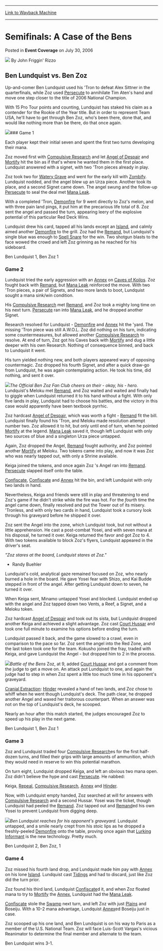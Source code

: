 
---
[Link to Wayback Machine](https://web.archive.org/web/20171031202130/https://magic.wizards.com/en/articles/archive/event-coverage/semifinals-case-bens-2006-07-30)

[_metadata_:author]:- "John Friggin' Rizzo"
[_metadata_:description]:- "Ben Lundquist vs. Ben Zoz Up-and-comer Ben Lundquist used his 'Tron to defeat Alex Sittner in the quarterfinals, while Zoz used Persecute to annihilate Tim Aten's hand and move one step closer to the title of 2006 National Champion."
[_metadata_:generator]:- "Drupal 7 (http://drupal.org)"
[_metadata_:node]:- "586406"
[_metadata_:publish_date]:- "2006-07-30"
[_metadata_:source]:- "div-main-content"
[_metadata_:title]:- "Semifinals: A Case of the Bens"
[_metadata_:wayback_capture_timestamp]:- "2017-10-31 20:21:30"
[_metadata_:wayback_raw_url]:- "https://web.archive.org/web/20171031202130id_/https://magic.wizards.com/en/articles/archive/event-coverage/semifinals-case-bens-2006-07-30"
[_metadata_:wayback_url]:- "https://magic.wizards.com/en/articles/archive/event-coverage/semifinals-case-bens-2006-07-30"
---


Semifinals: A Case of the Bens
==============================



 Posted in **Event Coverage**
 on July 30, 2006 






![](https://media.magic.wizards.com/styles/auth_small/public/generic-avatar-150_200.png)
By John Friggin' Rizzo












Ben Lundquist vs. Ben Zoz
-------------------------


Up-and-comer Ben Lundquist used his 'Tron to defeat Alex Sittner in the quarterfinals, while Zoz used [Persecute](http://gatherer.wizards.com/Pages/Card/Details.aspx?name=Persecute) to annihilate Tim Aten's hand and move one step closer to the title of 2006 National Champion.


With 15 Pro Tour points and counting, Lundquist has staked his claim as a contender for the Rookie of the Year title. But in order to represent Team USA, he'll have to get through Ben Zoz, who's been there, done that, and would like nothing more than be there, do that once again.


![](https://media.magic.wizards.com/image_legacy_migration/sideboard/images/usnat06/SF_Zoz.jpg)### Game 1


Each player kept their initial seven and spent the first two turns developing their mana.  

Zoz moved first with [Compulsive Research](http://gatherer.wizards.com/Pages/Card/Details.aspx?name=Compulsive+Research) and let [Angel of Despair](http://gatherer.wizards.com/Pages/Card/Details.aspx?name=Angel+of+Despair) and [Mortify](http://gatherer.wizards.com/Pages/Card/Details.aspx?name=Mortify) hit the bin as if that's where he wanted them in the first place. Lundquist answered with a signet, with two 'Tron pieces already in play.


Zoz took two for [Watery Grave](http://gatherer.wizards.com/Pages/Card/Details.aspx?name=Watery+Grave) and went for the early kill with [Zombify](http://gatherer.wizards.com/Pages/Card/Details.aspx?name=Zombify). Lundquist nodded, and the angel blew up an Urza piece. Another took its place, and a second Signet came down. The angel swung and the follow-up [Persecute](http://gatherer.wizards.com/Pages/Card/Details.aspx?name=Persecute) to seal the deal met [Mana Leak](http://gatherer.wizards.com/Pages/Card/Details.aspx?name=Mana+Leak).


With a completed 'Tron, [Demonfire](http://gatherer.wizards.com/Pages/Card/Details.aspx?name=Demonfire) for 9 went directly to Zoz's melon, and with three pain land pings, it put him at the precarious life total of 8. Zoz sent the angel and passed the turn, appearing leery of the explosive potential of this particular Red Deck Wins.


Lundquist drew his card, tapped all his lands except an [Island](http://gatherer.wizards.com/Pages/Card/Details.aspx?name=Island), and calmly aimed another [Demonfire](http://gatherer.wizards.com/Pages/Card/Details.aspx?name=Demonfire) to the grill. Zoz had the [Remand](http://gatherer.wizards.com/Pages/Card/Details.aspx?name=Remand), but Lundquist's single blue was enough to [Spell Snare](http://gatherer.wizards.com/Pages/Card/Details.aspx?name=Spell+Snare) for the win. Two shotgun blasts to the face wowed the crowd and left Zoz grinning as he reached for his sideboard.


Ben Lundquist 1, Ben Zoz 1


### Game 2


Lundquist tried the early aggression with an [Annex](http://gatherer.wizards.com/Pages/Card/Details.aspx?name=Annex) on [Caves of Koilos](http://gatherer.wizards.com/Pages/Card/Details.aspx?name=Caves+of+Koilos). Zoz fought back with [Remand](http://gatherer.wizards.com/Pages/Card/Details.aspx?name=Remand), but [Mana Leak](http://gatherer.wizards.com/Pages/Card/Details.aspx?name=Mana+Leak) reinforced the move. With two 'Tron pieces, a pair of Signets, and two more lands to boot, Lundquist sought a mana sink/win condition.


His [Compulsive Research](http://gatherer.wizards.com/Pages/Card/Details.aspx?name=Compulsive+Research) met [Remand](http://gatherer.wizards.com/Pages/Card/Details.aspx?name=Remand), and Zoz took a mighty long time on his next turn. [Persecute](http://gatherer.wizards.com/Pages/Card/Details.aspx?name=Persecute) ran into [Mana Leak](http://gatherer.wizards.com/Pages/Card/Details.aspx?name=Mana+Leak), and he dropped another Signet.


Research resolved for Lundquist - [Demonfire](http://gatherer.wizards.com/Pages/Card/Details.aspx?name=Demonfire) and [Annex](http://gatherer.wizards.com/Pages/Card/Details.aspx?name=Annex) hit the 'yard. The missing 'Tron piece was still A.W.O.L. Zoz did nothing on his turn, indicating some countermeasures, but allowed another [Compulsive Research](http://gatherer.wizards.com/Pages/Card/Details.aspx?name=Compulsive+Research) to resolve. At end of turn, Zoz got his Caves back with [Mortify](http://gatherer.wizards.com/Pages/Card/Details.aspx?name=Mortify) and dug a little deeper with his own Research. Nothing of consequence binned, and back to Lundquist it went.


His turn yielded nothing new, and both players appeared wary of opposing countermagic. Zoz dropped his fourth Signet, and after a quick draw-go from Lundquist, he was again contemplating action. He took his time, did nothing, and sent it over.


![](https://media.magic.wizards.com/image_legacy_migration/sideboard/images/usnat06/SF_FanClub.jpg)*The Official Ben Zoz Fan Club cheers on their - okay, his - hero.*
Lundquist's Meloku met [Remand](http://gatherer.wizards.com/Pages/Card/Details.aspx?name=Remand), and Zoz waited and waited and finally had to giggle when Lundquist returned it to his hand without a fight. With only five lands in play, Lundquist had to choose his battles, and the victory in this case would apparently have been textbook pyrrhic.


Zoz hardcast [Angel of Despair](http://gatherer.wizards.com/Pages/Card/Details.aspx?name=Angel+of+Despair), which was worth a fight - [Remand](http://gatherer.wizards.com/Pages/Card/Details.aspx?name=Remand) fit the bill. Lundquist finally found his 'Tron, and Meloku made resolution attempt number two. Zoz allowed it to hit, but only until end of turn, when he pointed [Mortify](http://gatherer.wizards.com/Pages/Card/Details.aspx?name=Mortify) at the legend. [Mana Leak](http://gatherer.wizards.com/Pages/Card/Details.aspx?name=Mana+Leak) saved it, though left Lundquist with only two sources of blue and a singleton Urza piece untapped.


Again, Zoz dropped the Angel, [Remand](http://gatherer.wizards.com/Pages/Card/Details.aspx?name=Remand) fought authority, and Zoz pointed another [Mortify](http://gatherer.wizards.com/Pages/Card/Details.aspx?name=Mortify) at Meloku. Two tokens came into play, and now it was Zoz who was nearly tapped out, with only a Shrine available.


Keiga joined the tokens, and once again Zoz 's Angel ran into [Remand](http://gatherer.wizards.com/Pages/Card/Details.aspx?name=Remand). [Persecute](http://gatherer.wizards.com/Pages/Card/Details.aspx?name=Persecute) slapped itself onto the table.


[Confiscate](http://gatherer.wizards.com/Pages/Card/Details.aspx?name=Confiscate), [Confiscate](http://gatherer.wizards.com/Pages/Card/Details.aspx?name=Confiscate) and [Annex](http://gatherer.wizards.com/Pages/Card/Details.aspx?name=Annex) hit the bin, and left Lundquist with only two lands in hand.


Nevertheless, Keiga and friends were still in play and threatening to end Zoz's game if he didn't strike while the fire was hot. For the *fourth* time the angel came down, finally resolved and put the Tower out of its misery. 'Tronless, and with only two cards in hand, Lundquist took a cursory look through his graveyard before he shipped it over.


Zoz sent the Angel into the zone, which Lundquist took, but not without a little apprehension. He cast a post-combat Yosei, and with seven mana at his disposal, he turned it over. Keiga returned the favor and got Zoz to 4. With two tokens available to block Zoz's flyers, Lundquist appeared in the driver's seat.


*"Zoz stares at the board, Lundquist stares at Zoz."*  

- Randy Buehler


Lundquist's cold, analytical gaze remained focused on Zoz, who nearly burned a hole in the board. He gave Yosei fear with Shizo, and Kai Budde stepped in front of the angel. After getting Lundquist down to seven, he turned it over.


When Keiga sent, Minamo untapped Yosei and blocked. Lundquist ended up with the angel and Zoz tapped down two Vents, a Reef, a Signet, and a Meloku token.


Zoz hardcast [Angel of Despair](http://gatherer.wizards.com/Pages/Card/Details.aspx?name=Angel+of+Despair) and took out its sista, but Lundquist dropped another Keiga and achieved a slight advantage. Zoz cast [Court Hussar](http://gatherer.wizards.com/Pages/Card/Details.aspx?name=Court+Hussar) and took one full minute to examine his options before ending the turn.


Lundquist passed it back, and the game slowed to a crawl, even in comparison to the pace so far. Zoz sent the angel into the Red Zone, and the last token took one for the team. Kokusho joined the fray, traded with Keiga, and gave Lundquist the Angel - but dropped him to 2 in the process.


![](https://media.magic.wizards.com/image_legacy_migration/sideboard/images/usnat06/SF_Lundquist_Zoz.jpg)*Battle of the Bens*
Zoz, at 9, added [Court Hussar](http://gatherer.wizards.com/Pages/Card/Details.aspx?name=Court+Hussar) and got a comment from the judge to get a move on. An attack put Lundquist to one, and again the judge had to step in when Zoz spent a little too much time in his opponent's graveyard.


[Cranial Extraction](http://gatherer.wizards.com/Pages/Card/Details.aspx?name=Cranial+Extraction): [Hinder](http://gatherer.wizards.com/Pages/Card/Details.aspx?name=Hinder) revealed a hand of two lands, and Zoz chose to whiff when he went though Lundquist's deck. The path clear, he dropped another Angel and waxed her traitorous counterpart. When an answer was not on the top of Lundquist's deck, he scooped.


Nearly an hour after this match started, the judges encouraged Zoz to speed up his play in the next game.


Ben Lundquist 1, Ben Zoz 1


### Game 3


Zoz and Lundquist traded four [Compulsive Research](http://gatherer.wizards.com/Pages/Card/Details.aspx?name=Compulsive+Research)es for the first half-dozen turns, and filled their grips with large amounts of ammunition, which they would need in reserve to win this potential marathon.


On turn eight, Lundquist dropped Keiga, and left an obvious two mana open. Zoz didn't believe the hype and cast [Persecute](http://gatherer.wizards.com/Pages/Card/Details.aspx?name=Persecute). He nabbed:


Keiga, [Repeal](http://gatherer.wizards.com/Pages/Card/Details.aspx?name=Repeal), [Compulsive Research](http://gatherer.wizards.com/Pages/Card/Details.aspx?name=Compulsive+Research), [Annex](http://gatherer.wizards.com/Pages/Card/Details.aspx?name=Annex) and [Hinder](http://gatherer.wizards.com/Pages/Card/Details.aspx?name=Hinder).


Now, with Lundquist empty handed, Zoz searched at will for answers with [Compulsive Research](http://gatherer.wizards.com/Pages/Card/Details.aspx?name=Compulsive+Research) and a second Hussar. Yosei was the ticket, though Lundquist had peeled the [Remand](http://gatherer.wizards.com/Pages/Card/Details.aspx?name=Remand). Zoz tapped out and [Remand](http://gatherer.wizards.com/Pages/Card/Details.aspx?name=Remand)ed his own Yosei to prevent Lundquist from digging deep.


![](https://media.magic.wizards.com/image_legacy_migration/sideboard/images/usnat06/SF_Lundquist.jpg)*Ben Lundquist reaches for his opponent's graveyard.*
Lundquist untapped, and a smile nearly crept from his stoic lips as he dropped a freshly-peeled [Demonfire](http://gatherer.wizards.com/Pages/Card/Details.aspx?name=Demonfire) onto the table, proving once again that [Lurking Informant](http://gatherer.wizards.com/Pages/Card/Details.aspx?name=Lurking+Informant) is the new technology. Pretty much.


Ben Lundquist 2, Ben Zoz, 1


### Game 4


Zoz missed his fourth land drop, and Lundquist made him pay with [Annex](http://gatherer.wizards.com/Pages/Card/Details.aspx?name=Annex) on his lone [Island](http://gatherer.wizards.com/Pages/Card/Details.aspx?name=Island). Lundquist cast [Tidings](http://gatherer.wizards.com/Pages/Card/Details.aspx?name=Tidings) and had to discard, just like Zoz did the turn prior.


Zoz found his third land, Lundquist [Confiscate](http://gatherer.wizards.com/Pages/Card/Details.aspx?name=Confiscate)d it, and when Zoz floated mana to try to [Mortify](http://gatherer.wizards.com/Pages/Card/Details.aspx?name=Mortify) the [Annex](http://gatherer.wizards.com/Pages/Card/Details.aspx?name=Annex), Lundquist had the [Mana Leak](http://gatherer.wizards.com/Pages/Card/Details.aspx?name=Mana+Leak).


[Confiscate](http://gatherer.wizards.com/Pages/Card/Details.aspx?name=Confiscate) stole the [Swamp](http://gatherer.wizards.com/Pages/Card/Details.aspx?name=Swamp) next turn, and left Zoz with just [Plains](http://gatherer.wizards.com/Pages/Card/Details.aspx?name=Plains) and Boseiju. With a 10-2 mana advantage, Lundquist [Annex](http://gatherer.wizards.com/Pages/Card/Details.aspx?name=Annex)ed Boseiju just in case.


Zoz scooped up his one land, and Ben Lundquist is on his way to Paris as a member of the U.S. National Team. Zoz will face Luis-Scott Vargas's vicious Reanimator to determine the final member and alternate to the team.


Ben Lundquist wins 3-1.








